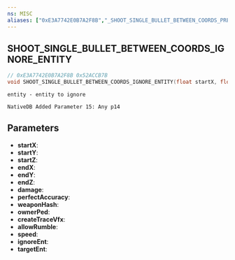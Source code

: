 ```yaml
---
ns: MISC
aliases: ["0xE3A7742E0B7A2F8B","_SHOOT_SINGLE_BULLET_BETWEEN_COORDS_PRESET_PARAMS"]
---
```

## SHOOT_SINGLE_BULLET_BETWEEN_COORDS_IGNORE_ENTITY

```c
// 0xE3A7742E0B7A2F8B 0x52ACCB7B
void SHOOT_SINGLE_BULLET_BETWEEN_COORDS_IGNORE_ENTITY(float startX, float startY, float startZ, float endX, float endY, float endZ, int damage, BOOL perfectAccuracy, Hash weaponHash, Ped ownerPed, BOOL createTraceVfx, BOOL allowRumble, float speed, Entity ignoreEnt, Entity targetEnt);
```

```
entity - entity to ignore  
```

```
NativeDB Added Parameter 15: Any p14
```

## Parameters
* **startX**: 
* **startY**: 
* **startZ**: 
* **endX**: 
* **endY**: 
* **endZ**: 
* **damage**: 
* **perfectAccuracy**: 
* **weaponHash**: 
* **ownerPed**: 
* **createTraceVfx**: 
* **allowRumble**: 
* **speed**: 
* **ignoreEnt**: 
* **targetEnt**: 

